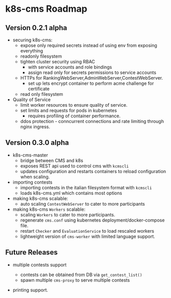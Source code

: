 # k8s-cms Roadmap
## Version 0.2.1 alpha
- securing k8s-cms:
	- expose only required secrets instead of using env from exposing everything
	- readonly filesystem
    - tighten cluster security using RBAC
        - with service accounts and role bindings
        - assign read only for secrets permissions to service accounts
    - HTTPs for RankingWebServer,AdminWebServer,ContestWebServer.
        - set up lets encrypt container to perform acme challenge for certificate
	- read only filesystem
- Quality of Service
    - limit worker resources to ensure quality of service.
    - set limits and requests for pods in kubernetes
		- requires profiling of container performance. 
	- ddos protection - conncurrent connections and rate limiting through nginx ingress.

## Version 0.3.0 alpha
- k8s-cms-master 
    - bridge between CMS and k8s
    - exposes REST api used to control cms with `kcmscli` 
    - updates configuration and restarts containers to reload configuration when scaling.
- importing contests
    - importing contests in the italian filesystem format with `kcmscli`
    - loads k8s-cms.yml which contains most options
- making k8s-cms scalable:
    - auto scaling `ContestWebServer` to cater to more participants
- making k8s-cms `Workers` scalable:
    - scaling `Workers` to cater to more participants.
    - regenerate `cms.conf` using kubernetes deployment/docker-compose file.
    - restart `Checker` and `EvaluationService` to load rescaled workers
    - lightweight version of `cms-worker` with limited language support.

## Future Releases
- multiple contests support
    - contests can be obtained from DB via `get_contest_list()`
    - spawn multiple `cms-proxy` to serve multiple contests

- printing support.
